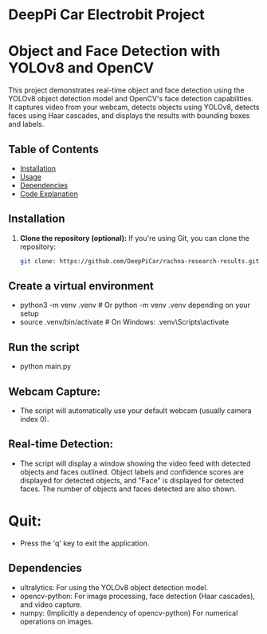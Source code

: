 # DeepPi Car Electrobit Project

# Object and Face Detection with YOLOv8 and OpenCV

This project demonstrates real-time object and face detection using the YOLOv8 object detection model and OpenCV's face detection capabilities.  It captures video from your webcam, detects objects using YOLOv8, detects faces using Haar cascades, and displays the results with bounding boxes and labels.

## Table of Contents

- [Installation](#installation)
- [Usage](#usage)
- [Dependencies](#dependencies)
- [Code Explanation](#code-explanation)



## Installation

1. **Clone the repository (optional):**  If you're using Git, you can clone the repository:

   ```bash
   git clone: https://github.com/DeepPiCar/rachna-research-results.git


## Create a virtual environment
- python3 -m venv .venv  # Or python -m venv .venv depending on your setup
- source .venv/bin/activate  # On Windows: .venv\Scripts\activate

## Run the script
- python main.py

## Webcam Capture: 
- The script will automatically use your default webcam (usually camera index 0).

## Real-time Detection: 
- The script will display a window showing the video feed with detected objects and faces outlined. Object labels and confidence scores are displayed for detected objects, and "Face" is displayed for detected faces. The number of objects and faces detected are also shown.

# Quit:
- Press the 'q' key to exit the application.


## Dependencies
- ultralytics: For using the YOLOv8 object detection model.
- opencv-python: For image processing, face detection (Haar cascades), and video capture.
- numpy: (Implicitly a dependency of opencv-python) For numerical operations on images.